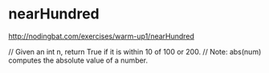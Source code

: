 # nearHundred

http://nodingbat.com/exercises/warm-up1/nearHundred


// Given an int n, return True if it is within 10 of 100 or 200.
// Note: abs(num) computes the absolute value of a number.
